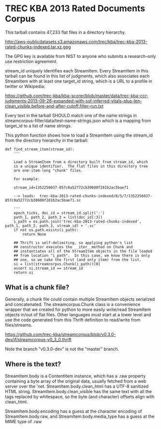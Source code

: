 TREC KBA 2013 Rated Documents Corpus
====================================

This tarball contains 47,233 flat files in a directory hierarchy.   

http://aws-publicdatasets.s3.amazonaws.com/trec/kba/trec-kba-2013-rated-chunks-indexed.tar.xz.gpg

The GPG key is available from NIST to anyone who submits a
research-only use restriction agreement.

stream_id uniquely identifies each StreamItem.  Every StreamItem in
this tarball can be found in this list of judgments, which also
associates each StreamItem with at least one target_id string, which
is a URL to a profile in twitter or Wikipedia:

https://github.com/trec-kba/kba-scorer/blob/master/data/trec-kba-ccr-judgments-2013-09-26-expanded-with-ssf-inferred-vitals-plus-len-clean_visible.before-and-after-cutoff.filter-run.txt

Every text in the tarball SHOULD match one of the name strings in
streamcorpus-filter/data/test-name-strings.json which is a mapping
from target_id to a list of name strings.

This python function shows how to load a StreamItem using the
stream_id from the directory hierarchy in the tarball:

    def find_stream_item(stream_id):
        '''

        Load a StreamItem from a directory built from stream_id, which
        is a unique identifier.  The flat files in this directory tree
        are one-item-long "chunk" files.

        For example:

        stream_id=1352256037-857c0a52772cb30600f281b2ac5bae71

        --> loads:  trec-kba-2013-rated-chunks-indexed/8/5/7/1352256037-857c0a52772cb30600f281b2ac5bae71.sc

        '''
        epoch_ticks, doc_id = stream_id.split('-')
        path_1, path_2, path_3 = list(doc_id[:3])
        i_path = os.path.join('trec-kba-2013-rated-chunks-indexed', path_1, path_2, path_3, stream_id) + '.sc'
        if not os.path.exists(i_path):
            return None

        ## Thrift is self-delimiting, so applying python's list
        ## constructor executes the __iter__method on Chunk and
        ## instantiates all of the StreamItem objects in the file loaded
        ## from location "i_path".  In this case, we know there is only
        ## one, so we take the first (and only item) from the list.
        si = list(streamcorpus.Chunk(i_path))[0]
        assert si.stream_id == stream_id
        return si


What is a chunk file?
---------------------

Generally, a chunk file could contain multiple StreamItem objects
serialized and concatenated.  The streamcorpus.Chunk class is a
convenience wrapper that we created for python to more easily
write/read StreamItem objects in/out of flat files.  Other languages
must start at a lower level and use the code generated from this
Thrift definition to read/write from files/streams.

https://github.com/trec-kba/streamcorpus/blob/v0.3.0-dev/if/streamcorpus-v0_3_0.thrift

Note the branch "v0.3.0-dev" is not the "master" branch.


Where is the text?
------------------

StreamItem.body is a ContentItem instance, which has a .raw property
containing a byte array of the original data, usually fetched from a
web server over the 'net.  StreamItem.body.clean_html has a UTF-8
sanitized HTML string.  StreamItem.body.clean_visible has the same
text with all the tags replaced by whitespace, so the byte (and
character) offsets align with clean_html.

StreamItem.body.encoding has a guess at the character encoding of
StreamItem.body.raw, and StreamItem.body.media_type has a guess at the
MIME type of .raw

